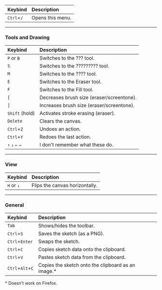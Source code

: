 
| Keybind          | Description      |
|:-----------------|:-----------------|
| `Ctrl`+`/`       | Opens this menu. |

---

### Tools and Drawing

| Keybind          | Description      |
|:-----------------|:-----------------|
| `P` or `B`       | Switches to the ??? tool. |
| `S`              | Switches to the ????????? tool. |
| `M`              | Switches to the ???? tool. |
| `E`              | Switches to the Eraser tool. |
| `F`              | Switches to the Fill tool. |
| `[`              | Decreases brush size (eraser/screentone). |
| `]`              | Increases brush size (eraser/screentone). |
| `Shift` (hold)   | Activates stroke erasing (eraser). |
| `Delete`         | Clears the canvas. |
| `Ctrl`+`Z`       | Undoes an action. |
| `Ctrl`+`Y`       | Redoes the last action. |
| `↑` `↓` `←` `→`  | I don't remember what these do. |

---

### View

| Keybind          | Description      |
|:-----------------|:-----------------|
| `H` or `↓`      | Flips the canvas horizontally. |

---

### General

| Keybind          | Description      |
|:-----------------|:-----------------|
| `Tab`            | Shows/hides the toolbar. |
| `Ctrl`+`S`       | Saves the sketch (as a PNG). |
| `Ctrl`+`Enter`   | Swaps the sketch. |
| `Ctrl`+`C`       | Copies sketch data onto the clipboard. |
| `Ctrl`+`V`       | Pastes sketch data from the clipboard. |
| `Ctrl`+`Alt`+`C` | Copies the sketch onto the clipboard as an image.\* |

\* Doesn't work on Firefox.

